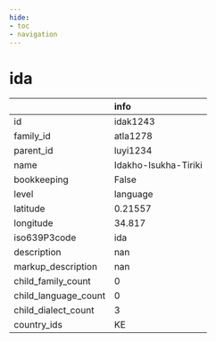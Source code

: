 ```yaml
---
hide:
- toc
- navigation
---
```

# ida
|                      | info                 |
|:---------------------|:---------------------|
| id                   | idak1243             |
| family_id            | atla1278             |
| parent_id            | luyi1234             |
| name                 | Idakho-Isukha-Tiriki |
| bookkeeping          | False                |
| level                | language             |
| latitude             | 0.21557              |
| longitude            | 34.817               |
| iso639P3code         | ida                  |
| description          | nan                  |
| markup_description   | nan                  |
| child_family_count   | 0                    |
| child_language_count | 0                    |
| child_dialect_count  | 3                    |
| country_ids          | KE                   |